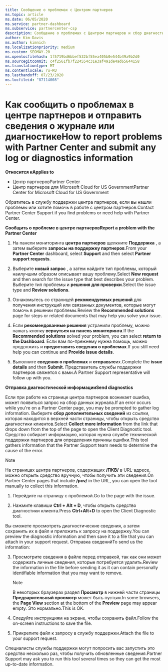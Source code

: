 ```yaml
---
title: Сообщение о проблемах с Центром партнеров
ms.topic: article
ms.date: 06/05/2020
ms.service: partner-dashboard
ms.subservice: partnercenter-csp
description: Сообщение о проблемах с Центром партнеров и сбор диагностической информации для сотрудников службы поддержки.
author: Kim-Davis
ms.author: kimnich
ms.localizationpriority: medium
ms.custom: SEOMAY.20
ms.openlocfilehash: 1f5719bd6bbef532bf55ea405b0e544b49a9b2d0
ms.sourcegitcommit: c4f2561fb7f224554c31e3af491de4ad65644158
ms.translationtype: MT
ms.contentlocale: ru-RU
ms.lasthandoff: 07/23/2020
ms.locfileid: "87114008"
---
```

# <a name="how-to-report-problems-with-partner-center-and-submit-any-log-or-diagnostics-information"></a><span data-ttu-id="a0966-103">Как сообщить о проблемах в центре партнеров и отправить сведения о журнале или диагностике</span><span class="sxs-lookup"><span data-stu-id="a0966-103">How to report problems with Partner Center and submit any log or diagnostics information</span></span>

<span data-ttu-id="a0966-104">**Относится к**</span><span class="sxs-lookup"><span data-stu-id="a0966-104">**Applies to**</span></span>

- <span data-ttu-id="a0966-105">Центр партнеров</span><span class="sxs-lookup"><span data-stu-id="a0966-105">Partner Center</span></span>
- <span data-ttu-id="a0966-106">Центр партнеров для Microsoft Cloud for US Government</span><span class="sxs-lookup"><span data-stu-id="a0966-106">Partner Center for Microsoft Cloud for US Government</span></span>

<span data-ttu-id="a0966-107">Обратитесь в службу поддержки центра партнеров, если вы нашли проблемы или хотите помочь в работе с центром партнеров.</span><span class="sxs-lookup"><span data-stu-id="a0966-107">Contact Partner Center Support if you find problems or need help with Partner Center.</span></span>

<span data-ttu-id="a0966-108">**Сообщить о проблеме в центре партнеров**</span><span class="sxs-lookup"><span data-stu-id="a0966-108">**Report a problem with the Partner Center**</span></span>

1. <span data-ttu-id="a0966-109">На панели мониторинга **центра партнеров** щелкните **Поддержка** , а затем выберите **запросы на поддержку партнеров**.</span><span class="sxs-lookup"><span data-stu-id="a0966-109">From your **Partner Center** dashboard, select **Support** and then select **Partner support requests**.</span></span>

2. <span data-ttu-id="a0966-110">Выберите **новый запрос** , а затем найдите тип проблемы, который наилучшим образом описывает вашу проблему.</span><span class="sxs-lookup"><span data-stu-id="a0966-110">Select **New request** and then search for the issue type that best describes your problem.</span></span> <span data-ttu-id="a0966-111">Выберите тип проблемы и **решения для проверки**.</span><span class="sxs-lookup"><span data-stu-id="a0966-111">Select the issue type and **Review solutions**.</span></span>

3. <span data-ttu-id="a0966-112">Ознакомьтесь со страницей **рекомендуемых решений** для получения инструкций или связанных документов, которые могут помочь в решении проблемы.</span><span class="sxs-lookup"><span data-stu-id="a0966-112">Review the **Recommended solutions** page for steps or related documents that may help you solve your issue.</span></span>

4. <span data-ttu-id="a0966-113">Если **рекомендованные решения** устранили проблему, можно нажать кнопку **вернуться на панель мониторинга**.</span><span class="sxs-lookup"><span data-stu-id="a0966-113">If the **Recommended solutions** solved your problem, you can select **return to the Dashboard**.</span></span> <span data-ttu-id="a0966-114">Если вам по-прежнему нужна помощь, можно продолжить и **предоставить сведения о проблемах**.</span><span class="sxs-lookup"><span data-stu-id="a0966-114">If you still need help you can continue and **Provide issue details**.</span></span>

5. <span data-ttu-id="a0966-115">Выполните **сведения о проблемах** и **отправьте**их.</span><span class="sxs-lookup"><span data-stu-id="a0966-115">Complete the **issue details** and then **Submit**.</span></span> <span data-ttu-id="a0966-116">Представитель службы поддержки партнеров свяжется с вами.</span><span class="sxs-lookup"><span data-stu-id="a0966-116">A Partner Support representative will follow up with you.</span></span>

<span data-ttu-id="a0966-117">**Отправка диагностической информации**</span><span class="sxs-lookup"><span data-stu-id="a0966-117">**Send diagnostics**</span></span>

<span data-ttu-id="a0966-118">Если при работе на странице центра партнеров возникает ошибка, может появиться запрос на сбор данных журнала.</span><span class="sxs-lookup"><span data-stu-id="a0966-118">If an error occurs while you're on a Partner Center page, you may be prompted to gather log information.</span></span> <span data-ttu-id="a0966-119">Выберите **сбор дополнительных сведений** из ссылки, которая находится в верхней части страницы, чтобы открыть средство диагностики клиентов.</span><span class="sxs-lookup"><span data-stu-id="a0966-119">Select **Collect more information** from the link that drops down from the top of the page to open the Client Diagnostic tool.</span></span> <span data-ttu-id="a0966-120">Средство собирает информацию, которая нужна службе технической поддержки партнеров для определения причины ошибки.</span><span class="sxs-lookup"><span data-stu-id="a0966-120">This tool gathers information that the Partner Support team needs to determine the cause of the error.</span></span> 

>[!NOTE]
><span data-ttu-id="a0966-121">На страницах центра партнеров, содержащих **/ПКВ/** в URL-адресе, можно открыть средство вручную, чтобы получить эти сведения.</span><span class="sxs-lookup"><span data-stu-id="a0966-121">On Partner Center pages that include **/pcv/** in the URL, you can open the tool manually to collect this information.</span></span>

1. <span data-ttu-id="a0966-122">Перейдите на страницу с проблемой.</span><span class="sxs-lookup"><span data-stu-id="a0966-122">Go to the page with the issue.</span></span>

2. <span data-ttu-id="a0966-123">Нажмите клавиши **Ctrl + Alt + D**, чтобы открыть средство диагностики клиента.</span><span class="sxs-lookup"><span data-stu-id="a0966-123">Press **Ctrl+Alt+D** to open the Client Diagnostic tool.</span></span>

<span data-ttu-id="a0966-124">Вы сможете просмотреть диагностические сведения, а затем сохранить их в файл и приложить к запросу на поддержку.</span><span class="sxs-lookup"><span data-stu-id="a0966-124">You can preview the diagnostic information and then save it to a file that you can attach in your support request.</span></span> <span data-ttu-id="a0966-125">Отправка сведений</span><span class="sxs-lookup"><span data-stu-id="a0966-125">To send us the information:</span></span>

3. <span data-ttu-id="a0966-126">Просмотрите сведения в файле перед отправкой, так как они может содержать личные сведения, которые потребуется удалить.</span><span class="sxs-lookup"><span data-stu-id="a0966-126">Review the information in the file before sending it as it can contain personally identifiable information that you may want to remove.</span></span> 

    >[!NOTE]
    ><span data-ttu-id="a0966-127">В некоторых браузерах раздел **Просмотр** в нижней части страницы **Предварительный просмотр** может быть пустым.</span><span class="sxs-lookup"><span data-stu-id="a0966-127">In some browsers, the **Page View** section at the bottom of the **Preview** page may appear empty.</span></span> <span data-ttu-id="a0966-128">Это нормально.</span><span class="sxs-lookup"><span data-stu-id="a0966-128">This is OK.</span></span>

4. <span data-ttu-id="a0966-129">Следуйте инструкциям на экране, чтобы сохранить файл.</span><span class="sxs-lookup"><span data-stu-id="a0966-129">Follow the on-screen instructions to save the file.</span></span>

5. <span data-ttu-id="a0966-130">Прикрепите файл к запросу в службу поддержки.</span><span class="sxs-lookup"><span data-stu-id="a0966-130">Attach the file to your support request.</span></span>

<span data-ttu-id="a0966-131">Специалисты службы поддержки могут попросить вас запустить это средство несколько раз, чтобы получить обновленные сведения.</span><span class="sxs-lookup"><span data-stu-id="a0966-131">Partner Support may ask you to run this tool several times so they can get the most up-to-date information.</span></span>


